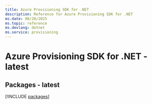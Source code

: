 ```yaml
---
title: Azure Provisioning SDK for .NET
description: Reference for Azure Provisioning SDK for .NET
ms.date: 08/20/2025
ms.topic: reference
ms.devlang: dotnet
ms.service: provisioning
---
```

# Azure Provisioning SDK for .NET - latest
## Packages - latest
[!INCLUDE [packages](provisioning-index.md)]